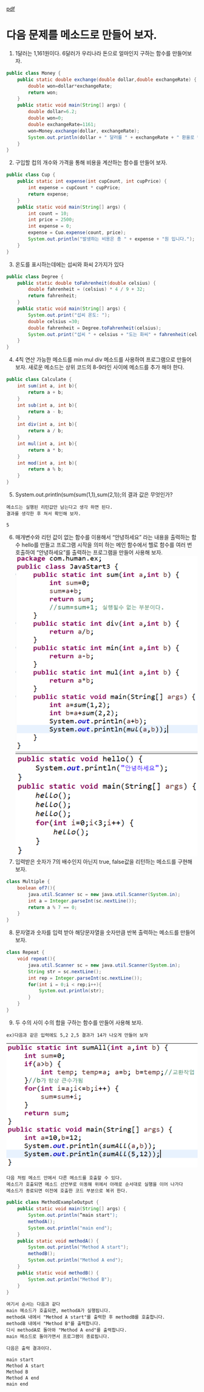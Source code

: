[pdf](../pdf/JAVA240812_323_LOOP.pdf)
# 다음 문제를 메소드로 만들어 보자.
1. 1달러는 1,161원이다. 6달러가 우리나라 돈으로 얼마인지 구하는 함수를 만들어보자.
```java
public class Money {
    public static double exchange(double dollar,double exchangeRate) {
        double won=dollar*exchangeRate;
        return won;
    }
    public static void main(String[] args) {
        double dollar=6.2;
        double won=0;
        double exchangeRate=1161;
        won=Money.exchange(dollar, exchangeRate);
        System.out.println(dollar + " 달러를 " + exchangeRate + " 환율로 변환하면 " + won + "원이 된다.");
    }
}
```
2. 구입할 컵의 개수와 가격을 통해 비용을 계산하는 함수를 만들어 보자.
```java
public class Cup {
    public static int expense(int cupCount, int cupPrice) {
        int expense = cupCount * cupPrice;
        return expense;
    }
    public static void main(String[] args) {
        int count = 10;
        int price = 2500;
        int expense = 0;
        expense = Cuo.expense(count, price);
        System.out.println("발생하는 비용은 총 " + expense + "원 입니다.");
    }
}
```
3. 온도를 표시하는데에는 섭씨와 화씨 2가지가 있다
```java
public class Degree {
    public static double toFahrenheit(double celsius) {
        double fahrenheit = (celsius) * 4 / 9 + 32;
        return fahrenheit;
    }
    public static void main(String[] args) {
        System.out.print("섭씨 온도: ");
        double celsius =30;
        double fahrenheit = Degree.toFahrenheit(celsius);
        System.out.print("섭씨 " + celsius + "도는 화씨" + fahrenheit(celsius) + "°F 입니다.");
    }
}
```
4. 4칙 연산 가능한 메소드를 min mul div 메소드를 사용하여 프로그램으로 만들어 보자.
새로운 메소드는 상위 코드의 8-9라인 사이에 메소드를 추가 해야 한다.
```java
public class Calculate {
    int sum(int a, int b){
        return a + b;
    }
    int sub(int a, int b){
        return a - b;
    }
    int div(int a, int b){
        return a / b;
    }
    int mul(int a, int b){
        return a * b;
    }
    int mod(int a, int b){
        return a % b;
    }
}
```
5. System.out.println(sum(sum(1,1),sum(2,1));의 결과 값은 무엇인가? 
```
메소드는 실행된 리턴값만 남는다고 생각 하면 된다. 
결과를 생각한 후 쳐서 확인해 보자.
```
```
5
```
6. 매개변수와 리턴 값이 없는 함수를 이용해서 “안녕하세요” 라는 내용을 출력하는 함수 hello를 만들고 프로그램 시작을 의미 하는 메인 함수에서 헬로 함수를 여러 번 호출하여 “안녕하세요”를 출력하는 프로그램을 만들어 사용해 보자.
![image](../images/image34.png)
![image](../images/image35.png)
7. 입력받은 숫자가 7의 배수인지 아닌지 true, false값을 리턴하는 메소드를 구현해 보자.
```java
class Multiple {
    boolean of7(){
        java.util.Scanner sc = new java.util.Scanner(System.in);
        int a = Integer.parseInt(sc.nextLine());
        return a % 7 == 0;
    }
}
```
8. 문자열과 숫자를 입력 받아 해당문자열을 숫자만큼 반복 출력하는 메소드를 만들어 보자.
```java
class Repeat {
    void repeat(){
        java.util.Scanner sc = new java.util.Scanner(System.in);
        String str = sc.nextLine();
        int rep = Integer.parseInt(sc.nextLine());
        for(int i = 0;i < rep;i++){
            System.out.println(str);
        }
    }
}
```
9. 두 수의 사이 수의 합을 구하는 함수를 만들어 사용해 보자.
```
ex)다음과 같은 입력에도 5,2 2,5 결과가 14가 나오게 만들어 보자
```
![image](../images/image36.png)


```
다음 처럼 메소드 안에서 다른 메소드를 호출할 수 있다.
메소드가 호출되면 메소드 선언부로 이동해 위에서 아래로 순서대로 실행을 이어 나가다
메소드가 종료되면 이전에 호출한 코드 부분으로 복귀 한다.
```
```java
public class MethodExampleOutput {
    public static void main(String[] args) {
        System.out.println(“main start");
        methodA();
        System.out.println("main end");
    }
    public static void methodA() {
        System.out.println("Method A start");
        methodB();
        System.out.println("Method A end");
    }
    public static void methodB() {
        System.out.println("Method B");
    }
}
```
```
여기서 순서는 다음과 같다
main 메소드가 호출되면, methodA가 실행됩니다.
methodA 내에서 "Method A start"를 출력한 후 methodB를 호출합니다.
methodB 내에서 "Method B"를 출력합니다.
다시 methodA로 돌아와 "Method A end"를 출력합니다.
main 메소드로 돌아가면서 프로그램이 종료됩니다.
```
```
다음은 출력 결과이다.
```
```
main start
Method A start
Method B
Method A end
main end
```

